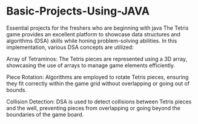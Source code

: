 # Basic-Projects-Using-JAVA
Essential projects for the freshers who are beginning with java
The Tetris game provides an excellent platform to showcase data structures and algorithms (DSA) skills while honing problem-solving abilities. In this implementation, various DSA concepts are utilized:

Array of Tetraminos: The Tetris pieces are represented using a 3D array, showcasing the use of arrays to manage game elements efficiently.

Piece Rotation: Algorithms are employed to rotate Tetris pieces, ensuring they fit correctly within the game grid without overlapping or going out of bounds.

Collision Detection: DSA is used to detect collisions between Tetris pieces and the well, preventing pieces from overlapping or going beyond the boundaries of the game board.
